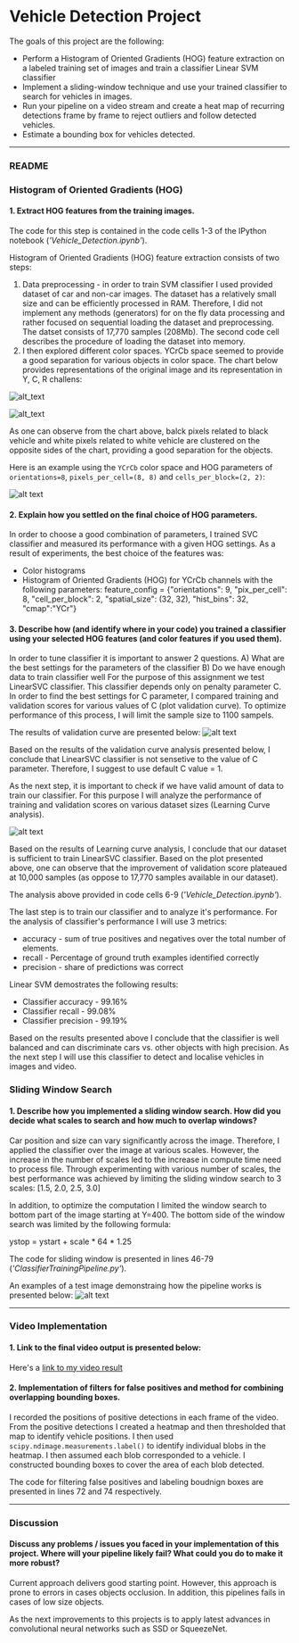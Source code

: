 # Vehicle Detection Project

The goals of this project are the following:

* Perform a Histogram of Oriented Gradients (HOG) feature extraction on a labeled training set of images and train a classifier Linear SVM classifier
* Implement a sliding-window technique and use your trained classifier to search for vehicles in images.
* Run your pipeline on a video stream and create a heat map of recurring detections frame by frame to reject outliers and follow detected vehicles.
* Estimate a bounding box for vehicles detected.

[//]: # (Image References)
[image1]: ./examples/car_not_car.png
[original]: ./test_images/test1.jpg
[YCr]: ./output_images/YCr.png
[hog]: ./output_images/hog.png
[ValidationCurve]: ./output_images/Validation_Curve.png
[LearningCurve]: ./output_images/Learning_Curve.png
[SlidingWindow]: ./output_images/sliding_widow.png
[image2]: ./examples/HOG_example.jpg
[image3]: ./examples/sliding_windows.jpg
[image4]: ./examples/sliding_window.jpg
[image5]: ./examples/bboxes_and_heat.png
[image6]: ./examples/labels_map.png
[image7]: ./examples/output_bboxes.png
[video1]: ./project_video.mp4

---
### README 

### Histogram of Oriented Gradients (HOG)

#### 1. Extract HOG features from the training images.

The code for this step is contained in the code cells 1-3 of the IPython notebook (*'Vehicle_Detection.ipynb'*).

Histogram of Oriented Gradients (HOG) feature extraction consists of two steps: 
  1. Data preprocessing - in order to train SVM classifier I used provided dataset of car and non-car images. The dataset has a relatively small size and can be efficiently processed in RAM. Therefore, I did not implement any methods (generators) for on the fly data processing and rather focused on sequential loading the dataset and preprocessing. The datset consists of 17,770 samples (208Mb). The second code cell describes the procedure of loading the dataset into memory.
  2. I then explored different color spaces. YCrCb space seemed to provide a good separation for various objects in color space. The chart below provides representations of the original image and its representation in Y, C, R challens:

![alt_text][original]

![alt_text][YCr]

As one can observe from the chart above, balck pixels related to black vehicle and white pixels related to white vehicle are clustered on the opposite sides of the chart, providing a good separation for the objects.

Here is an example using the `YCrCb` color space and HOG parameters of `orientations=8`, `pixels_per_cell=(8, 8)` and `cells_per_block=(2, 2)`:

![alt text][hog]

#### 2. Explain how you settled on the final choice of HOG parameters.

In order to choose a good combination of parameters, I trained SVC classifier and measured its performance with a given HOG settings. As a result of experiments, the best choice of the features was:
* Color histograms
* Histogram of Oriented Gradients (HOG)
for YCrCb channels with the following parameters:
feature_config = {"orientations": 9, "pix_per_cell": 8,
                  "cell_per_block": 2, "spatial_size": (32, 32),
                  "hist_bins": 32, "cmap":"YCr"}

#### 3. Describe how (and identify where in your code) you trained a classifier using your selected HOG features (and color features if you used them).

In order to tune classifier it is important to answer 2 questions.
A) What are the best settings for the parameters of the classifier
B) Do we have enough data to train classifier well
For the purpose of this assignment we test LinearSVC classifier. This classifier depends only on penalty parameter C. In order to find the best settings for C parameter, I compared training and validation scores for various values of C (plot validation curve). To optimize performance of this process, I will limit the sample size to 1100 sampels.

The results of validation curve are presented below:
![alt text][ValidationCurve]

Based on the results of the validation curve analysis presented below, I conclude that LinearSVC classifier is not sensetive to the value of C parameter. Therefore, I suggest to use default C value = 1.

As the next step, it is important to check if we have valid amount of data to train our classifier. For this purpose I will analyze the performance of training and validation scores on various dataset sizes (Learning Curve analysis).

![alt text][LearningCurve]

Based on the results of Learning curve analysis, I conclude that our dataset is sufficient to train LinearSVC classifier. Based on the plot presented above, one can observe that the improvement of validation score plateaued at 10,000 samples (as oppose to 17,770 samples available in our dataset).

The analysis above provided in code cells 6-9 (*'Vehicle_Detection.ipynb'*).

The last step is to train our classifier and to analyze it's performance. For the analysis of classifier's performance I will use 3 metrics:
* accuracy - sum of true positives and negatives over the total number of elements.
* recall - Percentage of ground truth examples identified correctly
* precision - share of predictions was correct

Linear SVM demostrates the following results:
* Classifier accuracy - 99.16%
* Classifier recall - 99.08%
* Classifier precision - 99.19%

Based on the results presented above I conclude that the classifier is well balanced and can discriminate cars vs. other objects with high precision. As the next step I will use this classifier to detect and localise vehicles in images and video.

### Sliding Window Search

#### 1. Describe how you implemented a sliding window search. How did you decide what scales to search and how much to overlap windows?

Car position and size can vary significantly across the image. Therefore, I applied the classifier over the image at various scales. However, the increase in the number of scales led to the increase in compute time need to process file. Through experimenting with various number of scales, the best performance was achieved by limiting the sliding window search to 3 scales: [1.5, 2.0, 2.5, 3.0]

In addition, to optimize the computation I limited the window search to bottom part of the image starting at Y=400. The bottom side of the window search was limited by the following formula:

ystop = ystart + scale * 64 * 1.25

The code for sliding window is presented in lines 46-79 (*'ClassifierTrainingPipeline.py'*).

An examples of a test image demonstraing how the pipeline works is presented below:
![alt text][SlidingWindow]

---

### Video Implementation

#### 1. Link to the final video output is presented below:
Here's a [link to my video result](./test_images/bbox_processed_video.mp4)


#### 2. Implementation of filters for false positives and method for combining overlapping bounding boxes.

I recorded the positions of positive detections in each frame of the video. From the positive detections I created a heatmap and then thresholded that map to identify vehicle positions. I then used `scipy.ndimage.measurements.label()` to identify individual blobs in the heatmap. I then assumed each blob corresponded to a vehicle. I constructed bounding boxes to cover the area of each blob detected.  

The code for filtering false positives and labeling boudnign boxes are presented in lines 72 and 74 respectively.



---

### Discussion

#### Discuss any problems / issues you faced in your implementation of this project.  Where will your pipeline likely fail?  What could you do to make it more robust?

Current approach delivers good starting point. However, this approach is prone to errors in cases objects occlusion. In addition, this pipelines fails in cases of low size objects.

As the next improvements to this projects is to apply latest advances in convolutional neural networks such as SSD or SqueezeNet.

